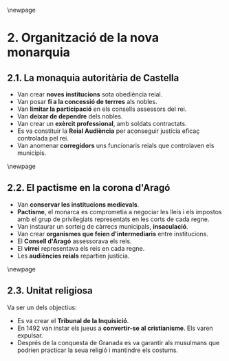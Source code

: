 \newpage

# 2. Organització de la nova monarquia #

## 2.1. La monaquia autoritària de Castella ##

- Van crear **noves institucions** sota obediència reial.
- Van posar **fi a la concessió de terrres** als nobles.
- Van **limitar la participació** en els consells assessors del rei.
- Van **deixar de dependre** dels nobles.
- Van crear un **exèrcit professional**, amb soldats contractats.
- Es va constituir la **Reial Audiència** per aconseguir justícia eficaç controlada pel rei.
- Van anomenar **corregidors** uns funcionaris reials que controlaven els municipis.

\newpage

## 2.2. El pactisme en la corona d'Aragó ##

- Van **conservar les institucions medievals**.
- **Pactisme**, el monarca es comprometia a negociar les lleis i els impostos amb el grup de privilegiats representats en les corts de cada regne.
- Van instaurar un sorteig de càrrecs municipals, **insaculació**.
- Van crear **organismes que feien d'intermediaris** entre institucions.
- El **Consell d'Aragó** assessorava els reis.
- El **virrei** representava els reis en cada regne.
- Les **audiències reials** repartien justícia.

\newpage

## 2.3. Unitat religiosa ##

Va ser un dels objectius:

- Es va crear el **Tribunal de la Inquisició**.
- En 1492 van instar els jueus a **convertir-se al cristianisme**. Els varen expulsar.
- Després de la conquesta de Granada es va garantir als musulmans que podrien practicar la seua religió i mantindre els costums.

